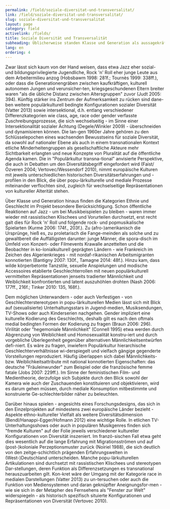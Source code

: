 ```yaml
---
permalink: /field/soziale-diversitat-und-transversalitat/
link: /field/soziale-diversitat-und-transversalitat/
slug: soziale-diversitat-und-transversalitat
layout: page
category: field
activelink: /fields/
title: Soziale Diversität und Transversalität
subheading: Üblicherweise standen Klasse und Generation als aussagekräftige Gruppen- oder Persönlich-keitsmerkmale im Fokus der langen 1960er Jahre.
lang: en
ordering: 4
---
```



<!-- more -->
Zwar lässt sich kaum von der Hand weisen, dass etwa Jazz eher sozial- und bildungsprivilegierte Jugendliche, Rock 'n' Roll eher junge Leute aus dem Arbeitermilieu anzog (Hobsbawm 1998: 281f.; Tournès 1999: 338ff.), oder dass die Generationengräben zwischen kaufkräftigen, kulturell autonomen Jungen und verunsicher-ten, kriegsgeschundenen Eltern breiter waren "als die übliche Distanz zwischen Altersgruppen" zuvor (Judt 2005: 394). Künftig stärker ins Zentrum der Aufmerksamkeit zu rücken sind dane-ben weitere populärkulturell bedingte Konfigurationen sozialer Diversität (Vatter 2013) sowie intersektional, d.h. entlang verschiedener Differenzkategorien wie class, age, race oder gender verfasste Zuschreibungsprozesse, die sich wechselseitig - im Sinne einer Intersektionalität sozialer Ächtung (Degele/Winkler 2009) - überschneiden und dynamisieren können. Die lan-gen 1960er Jahre gehören zu den Schlüsselepochen eines wachsenden Bewusstseins für soziale Diversität, da sowohl auf nationaler Ebene als auch in einem transnationalen Kontext etliche Minderheitengruppen als gesellschaftliche Akteure mehr Sichtbarkeit erlangten und neue Konzepte von Pluralität auf die öffentliche Agenda kamen. Die in "Populärkultur transna-tional" anvisierte Perspektive, die auch in Debatten um den Diversitätsbegriff eingefordert wird (Faist/Özveren 2004; Vertovec/Wessendorf 2010), nimmt europäische Kulturen mit jeweils unterschiedlichen historischen Diversitätserfahrungen und -profilen in den Blick, die über popu-lärkulturelle und mediale Prozesse miteinander verflochten sind, zugleich für wechselseitige Repräsentationen von kultureller Alterität stehen.


Über Klasse und Generation hinaus finden die Kategorien Ethnie und Geschlecht im Projekt besondere Berücksichtigung. Schon öffentliche Reaktionen auf Jazz - um bei Musikbeispielen zu bleiben - waren immer wieder mit rassistischen Klischees und Vorurteilen durchsetzt, erst recht galt dies für Rock 'n' Roll und folgende rock- und popmusikalische Spielarten (Kurme 2006: 174f., 203f.). Zu (afro-)amerikanisch die Ursprünge, hieß es, zu proletarisch die Fange-meinden als solche und zu gewaltbereit die Auffälligsten darunter: junge Männer, die spora-disch im Umfeld von Konzert- oder Filmevents Krawalle anzettelten und die Beobachter in ko-lonialkulturell geprägten Ländern - wie Frankreich im Zeichen des Algerienkrieges - mit nordaf-rikanischen Arbeitsmigranten konnotierten (Bantigny 2007: 130f., Tamagne 2014: 48f.). Hinzu kam, dass wilde körperbetonte Tanzstile, sexuelle Anspielungen und modische Accessoires etablierte Geschlechterrollen mit neuen populärkulturell vermittelten Repräsentationen jenseits tradierter Männlichkeit und Weiblichkeit konfrontierten und latent auszuhöhlen drohten (Nash 2006: 177ff., 216f.; Tinker 2010: 135, 168f.).


Dem möglichen Unterwandern - oder auch Verfestigen - von Geschlechterstereotypen in popu-lärkulturellen Medien lässt sich mit Blick auf (sexualisierte) Unterhaltungsstars in Jugend-medien, Musiksendungen, TV-Shows oder auch Kinderserien nachgehen. Gender impliziert eine kulturelle Kodierung des Geschlechts, deshalb gilt es nach den oftmals medial bedingten Formen der Kodierung zu fragen (Braun 2006: 296). Virilität oder "hegemoniale Männlichkeit" (Connell 1995) etwa werden durch Abgrenzung von Weiblichkeit und Homosexualität konstru-iert und durch vorgebliche Überlegenheit gegenüber alternativen Männlichkeitsentwürfen defi-niert. Es wäre zu fragen, inwiefern Populärkultur hierarchische Geschlechterverhältnisse wi-derspiegelt und vielfach gängige gegenderte Vorstellungen reproduziert. Häufig überlappen sich dabei Männlichkeits- bzw. Weiblichkeitsattribute mit national konnotierten Eigenschaften: das deutsche "Fräuleinwunder" zum Beispiel oder die französische femme fatale (Jobs 2007: 229ff.). Im Sinne der feministischen Film- und Medientheorie, derzufolge sich Subjekte durch den Blick sowohl der Kamera wie auch der Zuschauenden konstituieren und objektivieren, wird es darum gehen müssen, durch mediale Konsumption mitbestimmte und konstruierte Ge-schlechterbilder näher zu beleuchten.


Darüber hinaus spielen - angesichts eines Forschungsdesigns, das sich in den Einzelprojekten auf mindestens zwei europäische Länder bezieht - Aspekte ethno-kultureller Vielfalt als weitere Diversitätsdimension (Bendl/Hanappi-Egger/Hofmann 2012) eine wichtige Rolle. In etlichen TV-Unterhaltungsshows oder auch in populären Musikgenres finden sich "fremde Kulturen" auf der Folie jeweils verschiedener kultureller Konfigurationen von Diversität inszeniert. Im franzö-sischen Fall etwa geht dies wesentlich auf die lange Erfahrung mit Migrationsströmen und auf (post-)koloniale Perzeptionsmuster zurück (Noiriel 1988), die sich deutlich von den zeitge-schichtlich prägenden Erfahrungswelten in (West-)Deutschland unterscheiden. Manche popu-lärkulturellen Artikulationen sind durchsetzt mit rassistischen Klischees und stereotypen Dar-stellungen, deren Funktion als Differenzsetzungen es transnational herauszuarbeiten gilt. Kon-kret wäre der Umgang mit der Kategorie race in medialen Darstellungen (Vatter 2013) zu un-tersuchen oder auch die Funktion von Mediensystemen und daran geknüpfter Aneignungsfor-men - wie sie sich in der Metapher des Fernsehens als "Fenster zur Welt" widerspiegeln - als historisch spezifisch situierte Konfigurationen und Repräsentationen von Diversität (Vertovec 2010).
